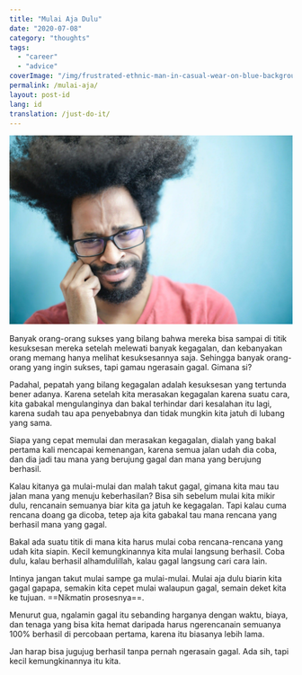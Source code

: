```yaml
---
title: "Mulai Aja Dulu"
date: "2020-07-08"
category: "thoughts"
tags:
  - "career"
  - "advice"
coverImage: "/img/frustrated-ethnic-man-in-casual-wear-on-blue-background-in-3965230.webp"
permalink: /mulai-aja/
layout: post-id
lang: id
translation: /just-do-it/
---
```


![](/img/frustrated-ethnic-man-in-casual-wear-on-blue-background-in-3965230.webp)

Banyak orang-orang sukses yang bilang bahwa mereka bisa sampai di titik kesuksesan mereka setelah melewati banyak kegagalan, dan kebanyakan orang memang hanya melihat kesuksesannya saja. Sehingga banyak orang-orang yang ingin sukses, tapi gamau ngerasain gagal. Gimana si?

Padahal, pepatah yang bilang kegagalan adalah kesuksesan yang tertunda bener adanya. Karena setelah kita merasakan kegagalan karena suatu cara, kita gabakal mengulanginya dan bakal terhindar dari kesalahan itu lagi, karena sudah tau apa penyebabnya dan tidak mungkin kita jatuh di lubang yang sama.

Siapa yang cepat memulai dan merasakan kegagalan, dialah yang bakal pertama kali mencapai kemenangan, karena semua jalan udah dia coba, dan dia jadi tau mana yang berujung gagal dan mana yang berujung berhasil.

Kalau kitanya ga mulai-mulai dan malah takut gagal, gimana kita mau tau jalan mana yang menuju keberhasilan? Bisa sih sebelum mulai kita mikir dulu, rencanain semuanya biar kita ga jatuh ke kegagalan. Tapi kalau cuma rencana doang ga dicoba, tetep aja kita gabakal tau mana rencana yang berhasil mana yang gagal.

Bakal ada suatu titik di mana kita harus mulai coba rencana-rencana yang udah kita siapin. Kecil kemungkinannya kita mulai langsung berhasil. Coba dulu, kalau berhasil alhamdulillah, kalau gagal langsung cari cara lain.

Intinya jangan takut mulai sampe ga mulai-mulai. Mulai aja dulu biarin kita gagal gapapa, semakin kita cepet mulai walaupun gagal, semain deket kita ke tujuan. ==Nikmatin prosesnya==.

Menurut gua, ngalamin gagal itu sebanding harganya dengan waktu, biaya, dan tenaga yang bisa kita hemat daripada harus ngerencanain semuanya 100% berhasil di percobaan pertama, karena itu biasanya lebih lama.

Jan harap bisa jugujug berhasil tanpa pernah ngerasain gagal. Ada sih, tapi kecil kemungkinannya itu kita.
